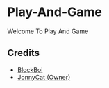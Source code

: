 # Play-And-Game
Welcome To Play And Game
## Credits
* [BlockBoi](https://github.com/Mr-funkinguy)
* [JonnyCat (Owner)](https://github.com/ItsyourboyJonnycat)
